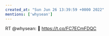 ```yaml
---
created_at: "Sun Jun 26 13:39:59 +0000 2022"
mentions: ['whysean']
---
```


RT @whysean: 🤣 https://t.co/FC7ECmFDQC